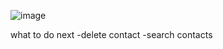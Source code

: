 
![image](https://github.com/user-attachments/assets/3786567d-8ebc-45d9-abee-10fa87ca2545)

what to do next
-delete contact
-search contacts
